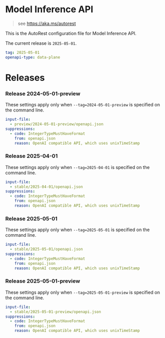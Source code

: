 # Model Inference API

> see https://aka.ms/autorest

This is the AutoRest configuration file for Model Inference API.

The current release is `2025-05-01`.

```yaml
tag: 2025-05-01
openapi-type: data-plane
```

# Releases

### Release 2024-05-01-preview

These settings apply only when `--tag=2024-05-01-preview` is specified on the command line.

```yaml $(tag) == '2024-05-01-preview'
input-file:
  - preview/2024-05-01-preview/openapi.json
suppressions:
  - code: IntegerTypeMustHaveFormat
    from: openapi.json
    reason: OpenAI compatible API, which uses unixTimeStamp
```

### Release 2025-04-01

These settings apply only when `--tag=2025-04-01` is specified on the command line.

```yaml $(tag) == '2025-04-01'
input-file:
  - stable/2025-04-01/openapi.json
suppressions:
  - code: IntegerTypeMustHaveFormat
    from: openapi.json
    reason: OpenAI compatible API, which uses unixTimeStamp
```

### Release 2025-05-01

These settings apply only when `--tag=2025-05-01` is specified on the command line.

```yaml $(tag) == '2025-05-01'
input-file:
  - stable/2025-05-01/openapi.json
suppressions:
  - code: IntegerTypeMustHaveFormat
    from: openapi.json
    reason: OpenAI compatible API, which uses unixTimeStamp
```

### Release 2025-05-01-preview

These settings apply only when `--tag=2025-05-01-preview` is specified on the command line.

```yaml $(tag) == '2025-05-01-preview'
input-file:
  - stable/2025-05-01-preview/openapi.json
suppressions:
  - code: IntegerTypeMustHaveFormat
    from: openapi.json
    reason: OpenAI compatible API, which uses unixTimeStamp
```

